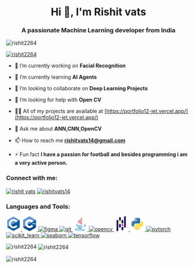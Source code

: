 <h1 align="center">Hi 👋, I'm Rishit vats</h1>
<h3 align="center">A passionate Machine Learning developer from India</h3>

<p align="left"> <img src="https://komarev.com/ghpvc/?username=rishit2264&label=Profile%20views&color=0e75b6&style=flat" alt="rishit2264" /> </p>

<p align="left"> <a href="https://github.com/ryo-ma/github-profile-trophy"><img src="https://github-profile-trophy.vercel.app/?username=rishit2264" alt="rishit2264" /></a> </p>

- 🔭 I’m currently working on **Facial Recognition**

- 🌱 I’m currently learning **AI Agents**

- 👯 I’m looking to collaborate on **Deep Learning Projects**

- 🤝 I’m looking for help with **Open CV**

- 👨‍💻 All of my projects are available at [https://portfolio12-jet.vercel.app/](https://portfolio12-jet.vercel.app/)

- 💬 Ask me about **ANN,CNN,OpenCV**

- 📫 How to reach me **rishitvats14@gmail.com**

- ⚡ Fun fact **I have a passion for football and besides programming i am a very active person.**

<h3 align="left">Connect with me:</h3>
<p align="left">
<a href="https://linkedin.com/in/rishit vats" target="blank"><img align="center" src="https://raw.githubusercontent.com/rahuldkjain/github-profile-readme-generator/master/src/images/icons/Social/linked-in-alt.svg" alt="rishit vats" height="30" width="40" /></a>
<a href="https://kaggle.com/rishitvats14" target="blank"><img align="center" src="https://raw.githubusercontent.com/rahuldkjain/github-profile-readme-generator/master/src/images/icons/Social/kaggle.svg" alt="rishitvats14" height="30" width="40" /></a>
</p>

<h3 align="left">Languages and Tools:</h3>
<p align="left"> <a href="https://www.cprogramming.com/" target="_blank" rel="noreferrer"> <img src="https://raw.githubusercontent.com/devicons/devicon/master/icons/c/c-original.svg" alt="c" width="40" height="40"/> </a> <a href="https://www.w3schools.com/cpp/" target="_blank" rel="noreferrer"> <img src="https://raw.githubusercontent.com/devicons/devicon/master/icons/cplusplus/cplusplus-original.svg" alt="cplusplus" width="40" height="40"/> </a> <a href="https://www.figma.com/" target="_blank" rel="noreferrer"> <img src="https://www.vectorlogo.zone/logos/figma/figma-icon.svg" alt="figma" width="40" height="40"/> </a> <a href="https://git-scm.com/" target="_blank" rel="noreferrer"> <img src="https://www.vectorlogo.zone/logos/git-scm/git-scm-icon.svg" alt="git" width="40" height="40"/> </a> <a href="https://www.java.com" target="_blank" rel="noreferrer"> <img src="https://raw.githubusercontent.com/devicons/devicon/master/icons/java/java-original.svg" alt="java" width="40" height="40"/> </a> <a href="https://opencv.org/" target="_blank" rel="noreferrer"> <img src="https://www.vectorlogo.zone/logos/opencv/opencv-icon.svg" alt="opencv" width="40" height="40"/> </a> <a href="https://pandas.pydata.org/" target="_blank" rel="noreferrer"> <img src="https://raw.githubusercontent.com/devicons/devicon/2ae2a900d2f041da66e950e4d48052658d850630/icons/pandas/pandas-original.svg" alt="pandas" width="40" height="40"/> </a> <a href="https://www.python.org" target="_blank" rel="noreferrer"> <img src="https://raw.githubusercontent.com/devicons/devicon/master/icons/python/python-original.svg" alt="python" width="40" height="40"/> </a> <a href="https://pytorch.org/" target="_blank" rel="noreferrer"> <img src="https://www.vectorlogo.zone/logos/pytorch/pytorch-icon.svg" alt="pytorch" width="40" height="40"/> </a> <a href="https://scikit-learn.org/" target="_blank" rel="noreferrer"> <img src="https://upload.wikimedia.org/wikipedia/commons/0/05/Scikit_learn_logo_small.svg" alt="scikit_learn" width="40" height="40"/> </a> <a href="https://seaborn.pydata.org/" target="_blank" rel="noreferrer"> <img src="https://seaborn.pydata.org/_images/logo-mark-lightbg.svg" alt="seaborn" width="40" height="40"/> </a> <a href="https://www.tensorflow.org" target="_blank" rel="noreferrer"> <img src="https://www.vectorlogo.zone/logos/tensorflow/tensorflow-icon.svg" alt="tensorflow" width="40" height="40"/> </a> </p>

<p><img align="left" src="https://github-readme-stats.vercel.app/api/top-langs?username=rishit2264&show_icons=true&locale=en&layout=compact" alt="rishit2264" /></p>

<p>&nbsp;<img align="center" src="https://github-readme-stats.vercel.app/api?username=rishit2264&show_icons=true&locale=en" alt="rishit2264" /></p>

<p><img align="center" src="https://github-readme-streak-stats.herokuapp.com/?user=rishit2264&" alt="rishit2264" /></p>
